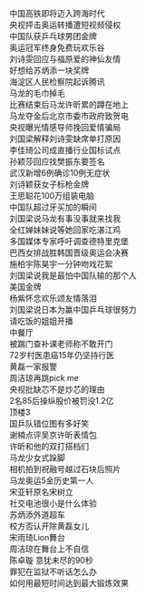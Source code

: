 中国高铁即将迈入跨海时代  
央视抨击奥运转播遭短视频侵权  
中国队获乒乓球男团金牌  
奥运冠军终身免费玩欢乐谷  
刘诗雯回应与福原爱的神仙友情  
好想给苏炳添一块奖牌  
海淀区人民检察院起诉腾讯  
马龙的毛巾掉毛  
比赛结束后马龙许昕累的蹲在地上  
马龙夺金后北京市委市政府致贺电  
央视曝光情感导师挽回爱情骗局  
刘国梁解释刘诗雯缺席单打原因  
李佳琦公司成直播行业国标试点  
孙颖莎回应找樊振东要签名  
武汉新增6例确诊10例无症状  
刘诗颖获女子标枪金牌  
王思聪花100万组装电脑  
中国队超过牙买加的瞬间  
刘国梁说马龙有事没事就来找我  
全红婵妹妹说等她回家吃湛江鸡  
多国媒体专家呼吁调查德特里克堡  
巴西女排战胜韩国晋级奥运会决赛  
施柏宇陈昊宇一分钟吻戏花絮  
刘国梁说我是最怕中国队输的那个人  
美国金牌  
杨紫怀念欢乐颂友情落泪  
刘国梁说日本为赢中国乒乓球很努力  
请吃饭的姐姐开播  
中餐厅  
被踹门查补课老师称不敢开门  
72岁村医患癌15年仍坚持行医  
黄磊一家报警  
周洁琼再跳pick me  
央视批缺芯不是炒芯的理由  
2名85后操纵股价被罚没1.2亿  
顶楼3  
国乒队错位图有多好笑  
谢楠点评吴京许昕表情包  
许昕和他的双打搭档们  
马龙少女式跺脚  
相机拍到祝融号越过石块后照片  
马龙奥运5金历史第一人  
宋亚轩原名宋树立  
社交电池很小是什么体验  
苏炳添外道超车  
校方否认开除黄磊女儿  
宋雨琦Lion舞台  
周洁琼在舞台上不自信  
陈卓璇 意犹未尽的90秒  
罪犯在监狱不听话怎么办  
如何用最短时间达到最大锻炼效果  
